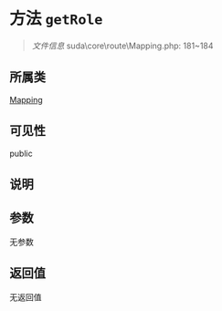 # 方法 `getRole`

> *文件信息* suda\core\route\Mapping.php: 181~184

## 所属类 

[Mapping](../Mapping.md)

## 可见性

 public 

## 说明



## 参数


无参数


## 返回值

无返回值
